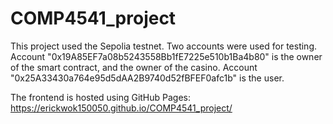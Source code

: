 # COMP4541_project
This project used the Sepolia testnet. Two accounts were used for testing. Account "0x19A85EF7a08b5243558Bb1fE7225e510b1Ba4b80" is the owner of the smart contract, and the owner of the casino. Account "0x25A33430a764e95d5dAA2B9740d52fBFEF0afc1b" is the user.

The frontend is hosted using GitHub Pages: https://erickwok150050.github.io/COMP4541_project/